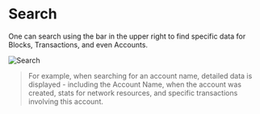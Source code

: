 # Search
One can search using the bar in the upper right to find specific data for Blocks, Transactions, and even Accounts. 

![Search](https://raw.githubusercontent.com/alacrityio/alacrity-support-documentation/main/user%20documentation/resources/image16.png)

> For example, when searching for an account name, detailed data is displayed - including the Account Name, when the account was created, stats for network resources, and specific transactions involving this account.
